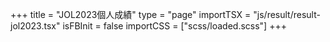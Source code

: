 +++
title = "JOL2023個人成績"
type = "page"
importTSX = "js/result/result-jol2023.tsx"
isFBInit = false
importCSS = ["scss/loaded.scss"]
+++

<div id="app"></div>
